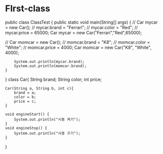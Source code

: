 # FIrst-class
public class ClassTest {
	public static void main(String[] args) {
//		Car mycar = new Car();
//		mycar.brand = "Ferrari";
//		mycar.color = "Red";
//		mycar.price = 65000;
		Car mycar = new Car("Ferrari","Red",65000);
		
//		Car momcar = new Car();
//		momcar.brand = "K8";
//		momcar.color = "White";
//		momcar.price = 4000;
		Car momcar = new Car("K8", "White", 4000);
		
		System.out.println(mycar.brand);
		System.out.println(momcar.brand);
	}
}
class Car{
	String brand;
	String color;
	int price;
	
	Car(String a, String b, int c){
		brand = a;
		color = b;
		price = c;
	}
	
	void engineStart() {
		System.out.println("시동 켜기");
	}
	void engineStop() {
		System.out.println("시동 끄기");
	}
}

